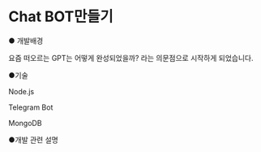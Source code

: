 # Chat BOT만들기

 ● 개발배경

요즘 떠오르는 GPT는 어떻게 완성되었을까? 라는 의문점으로 시작하게 되었습니다.

 ●기술
 
Node.js

Telegram Bot

MongoDB

 ●개발 관련 설명




